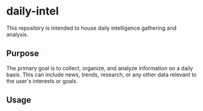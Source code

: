 # daily-intel

This repository is intended to house daily intelligence gathering and analysis.

## Purpose

The primary goal is to collect, organize, and analyze information on a daily basis. This can include news, trends, research, or any other data relevant to the user's interests or goals.

## Usage
